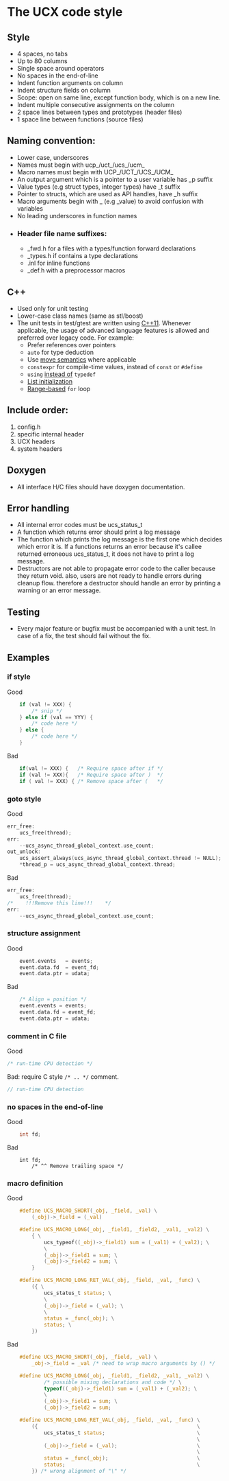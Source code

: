 # The UCX code style

## Style
  * 4 spaces, no tabs
  * Up to 80 columns
  * Single space around operators
  * No spaces in the end-of-line
  * Indent function arguments on column
  * Indent structure fields on column
  * Scope: open on same line, except function body, which is on a new line.
  * Indent multiple consecutive assignments on the column
  * 2 space lines between types and prototypes (header files)
  * 1 space line between functions (source files) 


## Naming convention:
  * Lower case, underscores
  * Names must begin with ucp_/uct_/ucs_/ucm_
  * Macro names must begin with UCP_/UCT_/UCS_/UCM_
  * An output argument which is a pointer to a user variable has _p suffix
  * Value types (e.g struct types, integer types) have _t suffix
  * Pointer to structs, which are used as API handles, have _h suffix
  * Macro arguments begin with _ (e.g _value) to avoid confusion with variables
  * No leading underscores in function names
  * ### Header file name suffixes:
     * _fwd.h   for a files with a types/function forward declarations
     * _types.h if contains a type declarations
     * .inl     for inline functions
     * _def.h   with a preprocessor macros


## C++
  * Used only for unit testing
  * Lower-case class names (same as stl/boost)
  * The unit tests in test/gtest are written using [C++11](https://en.cppreference.com/w/cpp/11). Whenever applicable, the usage of advanced language features is allowed and preferred over legacy code. For example:
    * Prefer references over pointers
    * `auto` for type deduction 
    * Use [move semantics](https://www.cprogramming.com/c++11/rvalue-references-and-move-semantics-in-c++11.html) where applicable
    * `constexpr` for compile-time values, instead of `const` or `#define`
    * `using` [instead of](https://en.cppreference.com/w/cpp/language/type_alias) `typedef`
    * [List initialization](https://en.cppreference.com/w/cpp/language/list_initialization)
    * [Range-based](https://en.cppreference.com/w/cpp/language/range-for) `for` loop
 

## Include order:
   1. config.h
   2. specific internal header
   3. UCX headers
   4. system headers


## Doxygen
  * All interface H/C files should have doxygen documentation.
 

## Error handling
  * All internal error codes must be ucs_status_t
  * A function which returns error should print a log message
  * The function which prints the log message is the first one which decides which
    error it is. If a functions returns an error because it's callee returned 
    erroneous ucs_status_t, it does not have to print a log message.
  * Destructors are not able to propagate error code to the caller because they
    return void. also, users are not ready to handle errors during cleanup flow.
    therefore a destructor should handle an error by printing a warning or an
    error message.


## Testing
  * Every major feature or bugfix must be accompanied with a unit test. In case
    of a fix, the test should fail without the fix.


## Examples

### if style

Good
```C
    if (val != XXX) {
        /* snip */
    } else if (val == YYY) {
        /* code here */
    } else {
        /* code here */
    }
```

Bad
```C
    if(val != XXX) {   /* Require space after if */
    if (val != XXX){   /* Require space after )  */
    if ( val != XXX) { /* Remove space after (   */
```

### goto style

Good
```C
err_free:
    ucs_free(thread);
err:
    --ucs_async_thread_global_context.use_count;
out_unlock:
    ucs_assert_always(ucs_async_thread_global_context.thread != NULL);
    *thread_p = ucs_async_thread_global_context.thread;
```

Bad
```C
err_free:
    ucs_free(thread);
/*    !!!Remove this line!!!    */
err:
    --ucs_async_thread_global_context.use_count;
```

### structure assignment

Good

```C
    event.events   = events;
    event.data.fd  = event_fd;
    event.data.ptr = udata;

```

Bad
```C
    /* Align = position */
    event.events = events;
    event.data.fd = event_fd;
    event.data.ptr = udata;
```

### comment in C file

Good
```C
/* run-time CPU detection */
```

Bad: require C style `/* .. */` comment.

```C
// run-time CPU detection
```

### no spaces in the end-of-line

Good
```C
    int fd;
```

Bad
```
    int fd;  
        /* ^^ Remove trailing space */
```

### macro definition

Good
```C
    #define UCS_MACRO_SHORT(_obj, _field, _val) \
        (_obj)->_field = (_val)

    #define UCS_MACRO_LONG(_obj, _field1, _field2, _val1, _val2) \
        { \
            ucs_typeof((_obj)->_field1) sum = (_val1) + (_val2); \
            \
            (_obj)->_field1 = sum; \
            (_obj)->_field2 = sum; \
        }

    #define UCS_MACRO_LONG_RET_VAL(_obj, _field, _val, _func) \
        ({ \
            ucs_status_t status; \
            \
            (_obj)->_field = (_val); \
            \
            status = _func(_obj); \
            status; \
        })
```

Bad
```C
    #define UCS_MACRO_SHORT(_obj, _field, _val) \
        _obj->_field = _val /* need to wrap macro arguments by () */

    #define UCS_MACRO_LONG(_obj, _field1, _field2, _val1, _val2) \
            /* possible mixing declarations and code */ \
            typeof((_obj)->_field1) sum = (_val1) + (_val2); \
            \
            (_obj)->_field1 = sum; \
            (_obj)->_field2 = sum;

    #define UCS_MACRO_LONG_RET_VAL(_obj, _field, _val, _func) \
        ({                                                    \
            ucs_status_t status;                              \
                                                              \
            (_obj)->_field = (_val);                          \
                                                              \
            status = _func(_obj);                             \
            status;                                           \
        }) /* wrong alignment of "\" */
```
